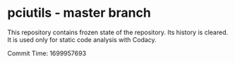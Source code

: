# pciutils - master branch

This repository contains frozen state of the repository.
Its history is cleared. It is used only for static code
analysis with Codacy.

Commit Time: 1699957693